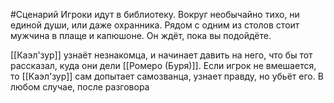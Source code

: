 #Сценарий 
Игроки идут в библиотеку. Вокруг необычайно тихо, ни единой души, или даже охранника. Рядом с одним из столов стоит мужчина в плаще и капюшоне. Он ждёт, пока вы подойдёте.

[[Каэл'зур]] узнаёт незнакомца, и начинает давить на него, что бы тот рассказал, куда они дели [[Ромеро (Буря)]]. Если игрок не вмешается, то [[Каэл'зур]] сам допытает самозванца, узнает правду, но убьёт его. В любом случае, после разговора